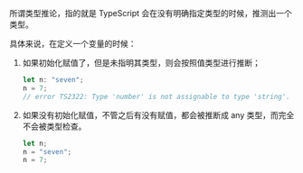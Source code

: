 所谓类型推论，指的就是 TypeScript 会在没有明确指定类型的时候，推测出一个类型。

具体来说，在定义一个变量的时候：

1. 如果初始化赋值了，但是未指明其类型，则会按照值类型进行推断；

   ```ts
   let n: "seven";
   n = 7;
   // error TS2322: Type 'number' is not assignable to type 'string'.
   ```

2. 如果没有初始化赋值，不管之后有没有赋值，都会被推断成 any 类型，而完全不会被类型检查。
   ```ts
   let n;
   n = "seven";
   n = 7;
   ```
